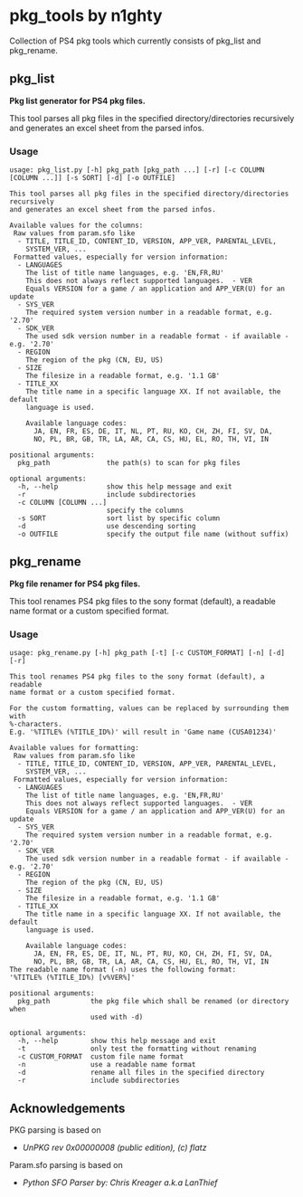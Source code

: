 # pkg_tools by n1ghty
Collection of PS4 pkg tools which currently consists of pkg_list and pkg_rename.

## pkg_list
**Pkg list generator for PS4 pkg files.**

This tool parses all pkg files in the specified directory/directories recursively
and generates an excel sheet from the parsed infos.

### Usage
```
usage: pkg_list.py [-h] pkg_path [pkg_path ...] [-r] [-c COLUMN [COLUMN ...]] [-s SORT] [-d] [-o OUTFILE]

This tool parses all pkg files in the specified directory/directories recursively
and generates an excel sheet from the parsed infos.

Available values for the columns:
 Raw values from param.sfo like
  - TITLE, TITLE_ID, CONTENT_ID, VERSION, APP_VER, PARENTAL_LEVEL,
    SYSTEM_VER, ...
 Formatted values, especially for version information:
  - LANGUAGES
    The list of title name languages, e.g. 'EN,FR,RU'
    This does not always reflect supported languages.  - VER
    Equals VERSION for a game / an application and APP_VER(U) for an update
  - SYS_VER
    The required system version number in a readable format, e.g. '2.70'
  - SDK_VER
    The used sdk version number in a readable format - if available - e.g. '2.70'
  - REGION
    The region of the pkg (CN, EU, US)
  - SIZE
    The filesize in a readable format, e.g. '1.1 GB'
  - TITLE_XX
    The title name in a specific language XX. If not available, the default
    language is used.

    Available language codes:
      JA, EN, FR, ES, DE, IT, NL, PT, RU, KO, CH, ZH, FI, SV, DA,
      NO, PL, BR, GB, TR, LA, AR, CA, CS, HU, EL, RO, TH, VI, IN

positional arguments:
  pkg_path              the path(s) to scan for pkg files

optional arguments:
  -h, --help            show this help message and exit
  -r                    include subdirectories
  -c COLUMN [COLUMN ...]
                        specify the columns
  -s SORT               sort list by specific column
  -d                    use descending sorting
  -o OUTFILE            specify the output file name (without suffix)
```

## pkg_rename
**Pkg file renamer for PS4 pkg files.**

This tool renames PS4 pkg files to the sony format (default), a readable
name format or a custom specified format.

### Usage
```
usage: pkg_rename.py [-h] pkg_path [-t] [-c CUSTOM_FORMAT] [-n] [-d] [-r]

This tool renames PS4 pkg files to the sony format (default), a readable
name format or a custom specified format.

For the custom formatting, values can be replaced by surrounding them with
%-characters.
E.g. '%TITLE% (%TITLE_ID%)' will result in 'Game name (CUSA01234)'

Available values for formatting:
 Raw values from param.sfo like
  - TITLE, TITLE_ID, CONTENT_ID, VERSION, APP_VER, PARENTAL_LEVEL,
    SYSTEM_VER, ...
 Formatted values, especially for version information:
  - LANGUAGES
    The list of title name languages, e.g. 'EN,FR,RU'
    This does not always reflect supported languages.  - VER
    Equals VERSION for a game / an application and APP_VER(U) for an update
  - SYS_VER
    The required system version number in a readable format, e.g. '2.70'
  - SDK_VER
    The used sdk version number in a readable format - if available - e.g. '2.70'
  - REGION
    The region of the pkg (CN, EU, US)
  - SIZE
    The filesize in a readable format, e.g. '1.1 GB'
  - TITLE_XX
    The title name in a specific language XX. If not available, the default
    language is used.

    Available language codes:
      JA, EN, FR, ES, DE, IT, NL, PT, RU, KO, CH, ZH, FI, SV, DA,
      NO, PL, BR, GB, TR, LA, AR, CA, CS, HU, EL, RO, TH, VI, IN
The readable name format (-n) uses the following format:
'%TITLE% (%TITLE_ID%) [v%VER%]'

positional arguments:
  pkg_path          the pkg file which shall be renamed (or directory when
                    used with -d)

optional arguments:
  -h, --help        show this help message and exit
  -t                only test the formatting without renaming
  -c CUSTOM_FORMAT  custom file name format
  -n                use a readable name format
  -d                rename all files in the specified directory
  -r                include subdirectories
```

## Acknowledgements
PKG parsing is based on
- *UnPKG rev 0x00000008 (public edition), (c) flatz*

Param.sfo parsing is based on
- *Python SFO Parser by: Chris Kreager a.k.a LanThief*